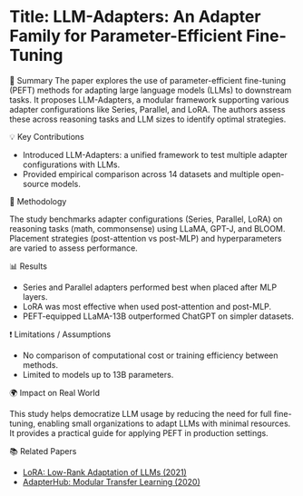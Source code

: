 # Title: LLM-Adapters: An Adapter Family for Parameter-Efficient Fine-Tuning

📝 Summary
The paper explores the use of parameter-efficient fine-tuning (PEFT) methods for adapting large language models (LLMs) to downstream tasks. It proposes LLM-Adapters, a modular framework supporting various adapter configurations like Series, Parallel, and LoRA. The authors assess these across reasoning tasks and LLM sizes to identify optimal strategies.

💡 Key Contributions 

- Introduced LLM-Adapters: a unified framework to test multiple adapter configurations with LLMs.
- Provided empirical comparison across 14 datasets and multiple open-source models.

🔬 Methodology

The study benchmarks adapter configurations (Series, Parallel, LoRA) on reasoning tasks (math, commonsense) using LLaMA, GPT-J, and BLOOM. Placement strategies (post-attention vs post-MLP) and hyperparameters are varied to assess performance.

📊 Results

- Series and Parallel adapters performed best when placed after MLP layers.
- LoRA was most effective when used post-attention and post-MLP.
- PEFT-equipped LLaMA-13B outperformed ChatGPT on simpler datasets.

❗ Limitations / Assumptions

- No comparison of computational cost or training efficiency between methods.
- Limited to models up to 13B parameters.

🌍 Impact on Real World

This study helps democratize LLM usage by reducing the need for full fine-tuning, enabling small organizations to adapt LLMs with minimal resources. It provides a practical guide for applying PEFT in production settings.

📚 Related Papers

- [LoRA: Low-Rank Adaptation of LLMs (2021)](https://arxiv.org/abs/2106.09685)
- [AdapterHub: Modular Transfer Learning (2020)](https://arxiv.org/abs/2007.07779)
